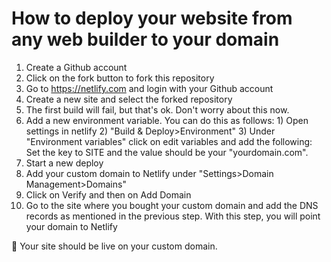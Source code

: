 # How to deploy your website from any web builder to your domain

1) Create a Github account
2) Click on the fork button to fork this repository
3) Go to https://netlify.com and login with your Github account
4) Create a new site and select the forked repository
5) The first build will fail, but that's ok. Don't worry about this now.
6) Add a new environment variable. You can do this as follows: 1) Open settings in netlify 2) "Build & Deploy>Environment" 3) Under "Environment variables" click on edit variables and add the following:
Set the key to SITE and the value should be your "yourdomain.com".
7) Start a new deploy
8) Add your custom domain to Netlify under "Settings>Domain Management>Domains"
9) Click on Verify and then on Add Domain
10) Go to the site where you bought your custom domain and add the DNS records as mentioned in the previous step. With this step, you will point your domain to Netlify

🎉 Your site should be live on your custom domain.